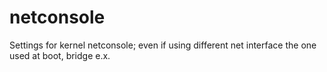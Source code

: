 # netconsole
Settings for kernel netconsole; even if using different net interface the one used at boot, bridge e.x.
